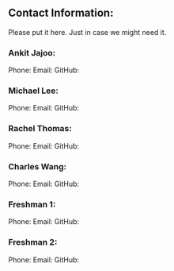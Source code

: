 ## Contact Information:
Please put it here. Just in case we might need it.

### Ankit Jajoo:
Phone:
Email:
GitHub:

### Michael Lee:
Phone:
Email:
GitHub:

### Rachel Thomas:
Phone:
Email:
GitHub:

### Charles Wang:
Phone:
Email:
GitHub:

### Freshman 1:
Phone:
Email:
GitHub:

### Freshman 2:
Phone:
Email:
GitHub:
